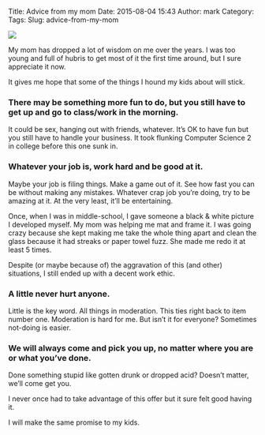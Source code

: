 Title: Advice from my mom
Date: 2015-08-04 15:43
Author: mark
Category: 
Tags: 
Slug: advice-from-my-mom

<img src="https://cdn-images-1.medium.com/max/800/1*1HA4eiVMqKqC2YBkF7AQJg.jpeg"  />

My mom has dropped a lot of wisdom on me over the years. I was too young and full of hubris to get most of it the first time around, but I sure appreciate it now.

It gives me hope that some of the things I hound my kids about will stick.

### There may be something more fun to do, but you still have to get up and go to class/work in the morning.

It could be sex, hanging out with friends, whatever. It’s OK to have fun but you still have to handle your business. It took flunking Computer Science 2 in college before this one sunk in.

### Whatever your job is, work hard and be good at it.

Maybe your job is filing things. Make a game out of it. See how fast you can be without making any mistakes. Whatever crap job you’re doing, try to be amazing at it. At the very least, it’ll be entertaining.

Once, when I was in middle-school, I gave someone a black & white picture I developed myself. My mom was helping me mat and frame it. I was going crazy because she kept making me take the whole thing apart and clean the glass because it had streaks or paper towel fuzz. She made me redo it at least 5 times.

Despite (or maybe because of) the aggravation of this (and other) situations, I still ended up with a decent work ethic.

### A little <insert vice> never hurt anyone.

Little is the key word. All things in moderation. This ties right back to item number one. Moderation is hard for me. But isn’t it for everyone? Sometimes not-doing is easier.

### We will always come and pick you up, no matter where you are or what you’ve done.

Done something stupid like gotten drunk or dropped acid? Doesn’t matter, we’ll come get you.

I never once had to take advantage of this offer but it sure felt good having it.

I will make the same promise to my kids.

